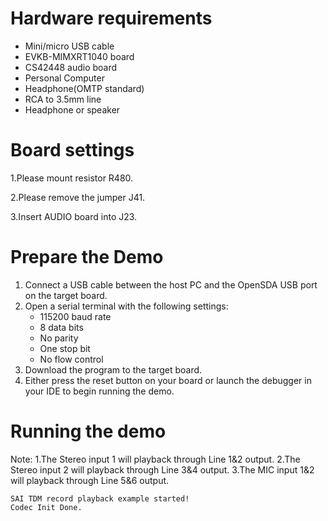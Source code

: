Hardware requirements
=====================
- Mini/micro USB cable
- EVKB-MIMXRT1040 board
- CS42448 audio board
- Personal Computer
- Headphone(OMTP standard)
- RCA to 3.5mm line
- Headphone or speaker

Board settings
============
1.Please mount resistor R480.

2.Please remove the jumper J41.

3.Insert AUDIO board into J23.

Prepare the Demo
===============
1.  Connect a USB cable between the host PC and the OpenSDA USB port on the target board.
2.  Open a serial terminal with the following settings:
    - 115200 baud rate
    - 8 data bits
    - No parity
    - One stop bit
    - No flow control
3.  Download the program to the target board.
4.  Either press the reset button on your board or launch the debugger in your IDE to begin running the demo.

Running the demo
===============
Note:
1.The Stereo input 1 will playback through Line 1&2 output.
2.The Stereo input 2 will playback through Line 3&4 output.
3.The MIC input 1&2 will playback through Line 5&6 output.

~~~~~~~~~~~~~~~~~~~
SAI TDM record playback example started!
Codec Init Done.
~~~~~~~~~~~~~~~~~~~
